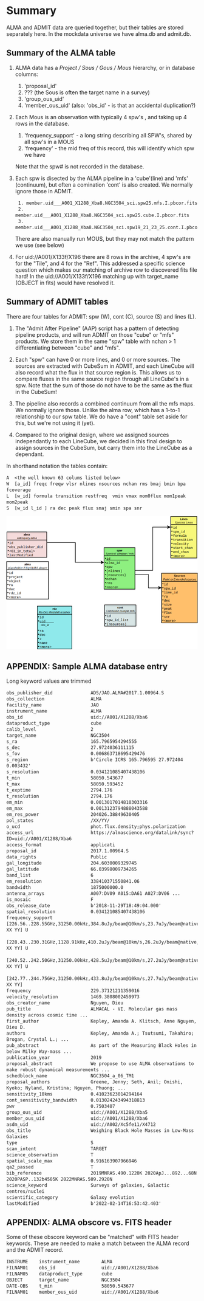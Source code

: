# Summary

ALMA and ADMIT data are queried together, but their tables are stored separately here.
In the mockdata universe we have alma.db and admit.db.

## Summary of the ALMA table

1. ALMA data has a *Project / Sous / Gous / Mous* hierarchy, or in database columns:
   1. 'proposal_id'
   2.  ???   (the Sous is often the target name in a survey)
   3. 'group_ous_uid'
   4. 'member_ous_uid'  (also:   'obs_id' - is that an accidental duplication?)

2. Each Mous is an observation with typically 4 spw's , and taking up 4 rows in the database.
   1. 'frequency_support' - a long string describing all SPW's, shared by all spw's in a MOUS
   2. 'frequency' - the mid freq of this record, this will identify which spw we have

   Note that the spw# is not recorded in the database. 
   
3. Each spw is disected by the ALMA pipeline in a 'cube'(line) and 'mfs' (continuum), 
   but often a comination 'cont' is also created. We normally ignore those in ADMIT.

        1. member.uid___A001_X1288_Xba8.NGC3504_sci.spw25.mfs.I.pbcor.fits
        2. member.uid___A001_X1288_Xba8.NGC3504_sci.spw25.cube.I.pbcor.fits
        3. member.uid___A001_X1288_Xba8.NGC3504_sci.spw19_21_23_25.cont.I.pbcor.fits
		
	There are also manually run MOUS, but they may not match the pattern we use (see below)
	
4.  For uid://A001/X133f/X196 there	are 8 rows in the archive, 4 spw's are for the "Tile",
    and 4 for the "Ref". This addressed a specific science question which makes our matching
	of archive row to discovered fits file hard!  In the uid://A001/X133f/X196 matching up
	with target_name (OBJECT in fits) would have resolved it.
		

## Summary of ADMIT tables		

There are four tables for ADMIT:   spw (W), cont (C), source (S) and lines (L).

1. The "Admit After Pipeline" (AAP) script has a pattern of detecting pipeline products,
   and will run ADMIT on those "cube" or "mfs" products.  We store them in the same
   "spw" table with nchan > 1 differentiating between "cube" and "mfs".
   
2. Each "spw" can have 0 or more lines, and 0 or more sources. The sources
   are extracted with CubeSum in ADMIT, and each LineCube will also record
   what the flux in that source region is. This allows us to compare
   fluxes in the same source region through all LineCube's in a spw.
   Note that the sum of those do not have to be the same as
   the flux in the CubeSum!
   
3. The pipeline also records a combined continuum from all the mfs maps. We
   normally ignore those. Unlike the alma row, which has a 1-to-1 relationship
   to our spw table. We do have a "cont" table set aside for this, but we're
   not using it (yet).
   
4. Compared to the original design, where we assigned sources independantly to
   each LineCube, we decided in this final design to assign sources in the CubeSum,
   but carry them into the LineCube as a dependant.
   
   
In shorthand notation the tables contain:

    A  <the well known 63 colums listed below>
    W  [a_id] freqc freqw vlsr nlines nsources nchan rms bmaj bmin bpa fcoverage
    L  [w_id] formula transition restfreq  vmin vmax mom0flux mom1peak mom2peak
    S  [w_id l_id ] ra dec peak flux smaj smin spa snr


![Our Tables](tables.png)


## APPENDIX:  Sample ALMA database entry
<div style="page-break-after: always;"></div>

Long keyword values are trimmed
 
    obs_publisher_did              ADS/JAO.ALMA#2017.1.00964.S
    obs_collection                 ALMA
    facility_name                  JAO                                     
    instrument_name                ALMA                                    
    obs_id                         uid://A001/X1288/Xba6                   
    dataproduct_type               cube                                    
    calib_level                    2                                       
    target_name                    NGC3504                                 
    s_ra                           165.7965954294555                       
    s_dec                          27.9724036111115                        
    s_fov                          0.006863718695429476                    
    s_region                       b'Circle ICRS 165.796595 27.972404 0.003432'
    s_resolution                   0.034121085407438106                    
    t_min                          58050.543677                            
    t_max                          58050.593452                            
    t_exptime                      2794.176                                
    t_resolution                   2794.176                                
    em_min                         0.0013017014810303316                   
    em_max                         0.0013123794888043588                   
    em_res_power                   204026.38849630405                      
    pol_states                     /XX/YY/                                 
    o_ucd                          phot.flux.density;phys.polarization
    access_url                     https://almascience.org/datalink/sync?ID=uid://A001/X1288/Xba6
    access_format                  applicati                               
    proposal_id                    2017.1.00964.S                          
    data_rights                    Public                                  
    gal_longitude                  204.6030009329745                       
    gal_latitude                   66.03998009734265                       
    band_list                      6                                       
    em_resolution                  338410371550841.06                      
    bandwidth                      1875000000.0                            
    antenna_arrays                 A007:DV09 A015:DA61 A027:DV06 ...
    is_mosaic                      F                                       
    obs_release_date               b'2018-11-29T18:49:04.000'              
    spatial_resolution             0.034121085407438106                    
    frequency_support              [226.56..228.55GHz,31250.00kHz,384.8uJy/beam@10km/s,23.7uJy/beam@native, XX YY] U 
	                               [228.43..230.31GHz,1128.91kHz,410.2uJy/beam@10km/s,26.2uJy/beam@native, XX YY] U 
								   [240.52..242.50GHz,31250.00kHz,428.5uJy/beam@10km/s,27.2uJy/beam@native, XX YY] U 
								   [242.77..244.75GHz,31250.00kHz,433.8uJy/beam@10km/s,27.7uJy/beam@native, XX YY]
    frequency                      229.37121211359016                      
    velocity_resolution            1469.3808002459973                      
    obs_creator_name               Nguyen, Dieu                            
    pub_title                      ALMACAL - VI. Molecular gas mass density across cosmic time ...
    first_author                   Kepley, Amanda A. Klitsch, Anne Nguyen, Dieu D.
    authors                        Kepley, Amanda A.; Tsutsumi, Takahiro; Brogan, Crystal L.; ...
    pub_abstract                   As part of the Measuring Black Holes in below Milky Way-mass ...
    publication_year               2019                                    
    proposal_abstract              We propose to use ALMA observations to make robust dynamical measurements ...
    schedblock_name                NGC3504_a_06_TM1                        
    proposal_authors               Greene, Jenny; Seth, Anil; Onishi, Kyoko; Nyland, Kristina; Nguyen, Phuong; ...
    sensitivity_10kms              0.41023623014294164                     
    cont_sensitivity_bandwidth     0.013024243494318813                    
    pwv                            0.7503407                               
    group_ous_uid                  uid://A001/X1288/Xba5                   
    member_ous_uid                 uid://A001/X1288/Xba6                   
    asdm_uid                       uid://A002/Xc5fe11/X4712                
    obs_title                      Weighing Black Hole Masses in Low-Mass Galaxies
    type                           S                                       
    scan_intent                    TARGET                                  
    science_observation            T                                       
    spatial_scale_max              0.916163907966946                       
    qa2_passed                     T                                       
    bib_reference                  2019MNRAS.490.1220K 2020ApJ...892...68N 2020PASP..132b4505K 2022MNRAS.509.2920N
    science_keyword                Surveys of galaxies, Galactic centres/nuclei
    scientific_category            Galaxy evolution                        
    lastModified                   b'2022-02-14T16:53:42.403'              




## APPENDIX:  ALMA obscore vs. FITS header


Some of these obscore keyword can be "matched" with FITS header keywords.
These are needed to make a match between the ALMA record and the ADMIT 
record.


    INSTRUME    instrument_name        ALMA                                    
    FILNAM01    obs_id                 uid://A001/X1288/Xba6                   
    FILNAM05    dataproduct_type       cube                                    
    OBJECT      target_name            NGC3504                                 
    DATE-OBS    t_min                  58050.543677                            
    FILNAM01    member_ous_uid         uid://A001/X1288/Xba6                   
